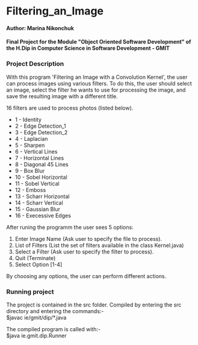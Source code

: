 # **Filtering_an_Image**

#### Author: Marina Nikonchuk

#### Final Project for the Module "Object Oriented Software Development" of the H.Dip in Computer Science in Software Development - GMIT

### Project Description
With this program 'Filtering an Image with a Convolution Kernel', the user can process images using various filters. To do this, the user should select an image, select the filter he wants to use for processing the image, and save the resulting image with a different title.

16 filters are used to process photos (listed below).
+	1 - Identity
+	2 - Edge Detection_1
+	3 - Edge Detection_2
+	4 - Laplacian
+	5 - Sharpen
+	6 - Vertical Lines
+	7 - Horizontal Lines
+	8 - Diagonal 45 Lines
+	9 - Box Blur
+	10 - Sobel Horizontal
+	11 - Sobel Vertical
+	12 - Emboss
+	13 - Scharr Horizontal
+	14 - Scharr Vertical
+	15 - Gaussian Blur
+	16 - Execessive Edges

  
  After runing the programm the user sees 5 options:  
   
1. Enter Image Name (Ask user to specify the file to process). 
2. List of Filters (List the set of filters available in the class Kernel.java)
3. Select a Filter (Ask user to specify the filter to process). 
4. Quit (Terminate)
5. Select Option [1-4]  

By choosing any options, the user can perform different actions.


### Running project
The project is contained in the src folder. Compiled by entering the src directory and entering the commands:-  
$javac ie/gmit/dip/*.java

The compiled program is called with:-  
$java ie.gmit.dip.Runner


